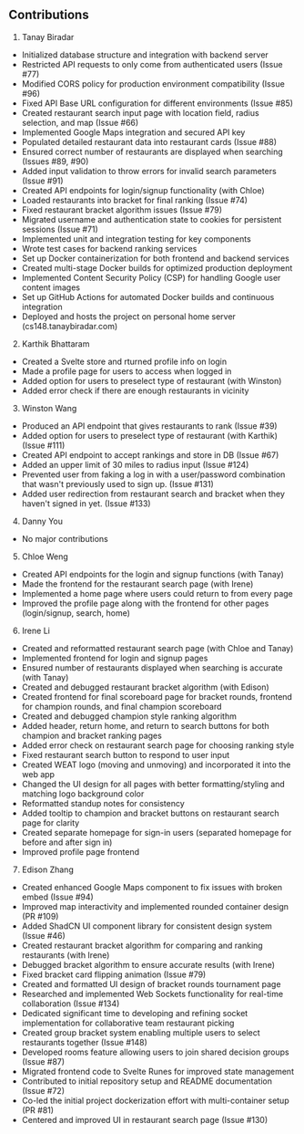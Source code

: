 ## Contributions
1. Tanay Biradar
- Initialized database structure and integration with backend server
- Restricted API requests to only come from authenticated users (Issue #77)
- Modified CORS policy for production environment compatibility (Issue #96)
- Fixed API Base URL configuration for different environments (Issue #85)
- Created restaurant search input page with location field, radius selection, and map (Issue #66)
- Implemented Google Maps integration and secured API key
- Populated detailed restaurant data into restaurant cards (Issue #88)
- Ensured correct number of restaurants are displayed when searching (Issues #89, #90)
- Added input validation to throw errors for invalid search parameters (Issue #91)
- Created API endpoints for login/signup functionality (with Chloe)
- Loaded restaurants into bracket for final ranking (Issue #74)
- Fixed restaurant bracket algorithm issues (Issue #79)
- Migrated username and authentication state to cookies for persistent sessions (Issue #71)
- Implemented unit and integration testing for key components
- Wrote test cases for backend ranking services
- Set up Docker containerization for both frontend and backend services
- Created multi-stage Docker builds for optimized production deployment
- Implemented Content Security Policy (CSP) for handling Google user content images
- Set up GitHub Actions for automated Docker builds and continuous integration
- Deployed and hosts the project on personal home server (cs148.tanaybiradar.com)
  
2. Karthik Bhattaram
- Created a Svelte store and rturned profile info on login
- Made a profile page for users to access when logged in
- Added option for users to preselect type of restaurant (with Winston)
- Added error check if there are enough restaurants in vicinity
  
3. Winston Wang
- Produced an API endpoint that gives restaurants to rank (Issue #39)
- Added option for users to preselect type of restaurant (with Karthik) (Issue #111)
- Created API endpoint to accept rankings and store in DB (Issue #67)
- Added an upper limit of 30 miles to radius input (Issue #124)
- Prevented user from faking a log in with a user/password combination that wasn't previously used to sign up. (Issue #131)
- Added user redirection from restaurant search and bracket when they haven't signed in yet. (Issue #133)
  
4. Danny You
- No major contributions

5. Chloe Weng
- Created API endpoints for the login and signup functions (with Tanay)
- Made the frontend for the restaurant search page (with Irene)
- Implemented a home page where users could return to from every page
- Improved the profile page along with the frontend for other pages (login/signup, search, home)

6. Irene Li
- Created and reformatted restaurant search page (with Chloe and Tanay)
- Implemented frontend for login and signup pages
- Ensured number of restaurants displayed when searching is accurate (with Tanay)
- Created and debugged restaurant bracket algorithm (with Edison)
- Created frontend for final scoreboard page for bracket rounds, frontend for champion rounds, and final champion scoreboard
- Created and debugged champion style ranking algorithm
- Added header, return home, and return to search buttons for both champion and bracket ranking pages
- Added error check on restaurant search page for choosing ranking style
- Fixed restaurant search button to respond to user input
- Created WEAT logo (moving and unmoving) and incorporated it into the web app
- Changed the UI design for all pages with better formatting/styling and matching logo background color
- Reformatted standup notes for consistency
- Added tooltip to champion and bracket buttons on restaurant search page for clarity
- Created separate homepage for sign-in users (separated homepage for before and after sign in)
- Improved profile page frontend

7. Edison Zhang
- Created enhanced Google Maps component to fix issues with broken embed (Issue #94)
- Improved map interactivity and implemented rounded container design (PR #109)
- Added ShadCN UI component library for consistent design system (Issue #46)
- Created restaurant bracket algorithm for comparing and ranking restaurants (with Irene)
- Debugged bracket algorithm to ensure accurate results (with Irene)
- Fixed bracket card flipping animation (Issue #79)
- Created and formatted UI design of bracket rounds tournament page
- Researched and implemented Web Sockets functionality for real-time collaboration (Issue #134)
- Dedicated significant time to developing and refining socket implementation for collaborative team restaurant picking
- Created group bracket system enabling multiple users to select restaurants together (Issue #148)
- Developed rooms feature allowing users to join shared decision groups (Issue #87)
- Migrated frontend code to Svelte Runes for improved state management
- Contributed to initial repository setup and README documentation (Issue #72)
- Co-led the initial project dockerization effort with multi-container setup (PR #81)
- Centered and improved UI in restaurant search page (Issue #130)
